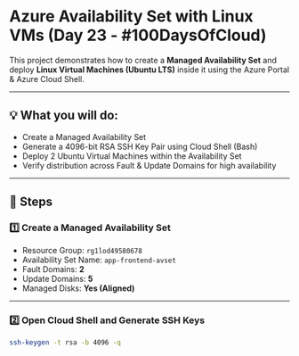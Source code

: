 # Azure Availability Set with Linux VMs (Day 23 - #100DaysOfCloud)

This project demonstrates how to create a **Managed Availability Set** and deploy **Linux Virtual Machines (Ubuntu LTS)** inside it using the Azure Portal & Azure Cloud Shell.

---

## 💡 What you will do:

- Create a Managed Availability Set
- Generate a 4096-bit RSA SSH Key Pair using Cloud Shell (Bash)
- Deploy 2 Ubuntu Virtual Machines within the Availability Set
- Verify distribution across Fault & Update Domains for high availability

---

## 🚀 Steps

### 1️⃣ Create a Managed Availability Set
- Resource Group: `rg1lod49580678`
- Availability Set Name: `app-frontend-avset`
- Fault Domains: **2**
- Update Domains: **5**
- Managed Disks: **Yes (Aligned)**

---

### 2️⃣ Open Cloud Shell and Generate SSH Keys
```bash
ssh-keygen -t rsa -b 4096 -q
